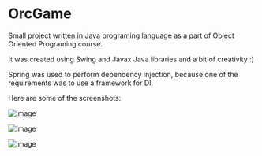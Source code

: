 # OrcGame

Small project written in Java programing language as a part of Object Oriented Programing course.

It was created using Swing and Javax Java libraries and a bit of creativity :)

Spring was used to perform dependency injection, because one of the requirements was to use a framework for DI.

Here are some of the screenshots:

![image](https://user-images.githubusercontent.com/56085943/173070473-4961e2fd-886d-429d-92e2-03c5499239e9.png)

![image](https://user-images.githubusercontent.com/56085943/173070794-b4a88bac-2cad-4b14-b21b-a50f5cbe4f41.png)

![image](https://user-images.githubusercontent.com/56085943/173070919-1537b414-eb78-4589-8a76-fc8a2cd0d993.png)
